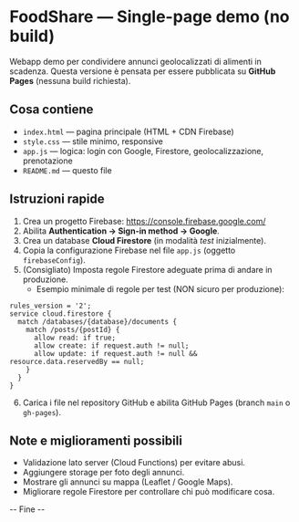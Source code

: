 # FoodShare — Single-page demo (no build)
Webapp demo per condividere annunci geolocalizzati di alimenti in scadenza.
Questa versione è pensata per essere pubblicata su **GitHub Pages** (nessuna build richiesta).

## Cosa contiene
- `index.html` — pagina principale (HTML + CDN Firebase)
- `style.css` — stile minimo, responsive
- `app.js` — logica: login con Google, Firestore, geolocalizzazione, prenotazione
- `README.md` — questo file

## Istruzioni rapide
1. Crea un progetto Firebase: https://console.firebase.google.com/
2. Abilita **Authentication → Sign-in method → Google**.
3. Crea un database **Cloud Firestore** (in modalità *test* inizialmente).
4. Copia la configurazione Firebase nel file `app.js` (oggetto `firebaseConfig`).
5. (Consigliato) Imposta regole Firestore adeguate prima di andare in produzione.
   - Esempio minimale di regole per test (NON sicuro per produzione):
```
rules_version = '2';
service cloud.firestore {
  match /databases/{database}/documents {
    match /posts/{postId} {
      allow read: if true;
      allow create: if request.auth != null;
      allow update: if request.auth != null && resource.data.reservedBy == null;
    }
  }
}
```
6. Carica i file nel repository GitHub e abilita GitHub Pages (branch `main` o `gh-pages`).

## Note e miglioramenti possibili
- Validazione lato server (Cloud Functions) per evitare abusi.
- Aggiungere storage per foto degli annunci.
- Mostrare gli annunci su mappa (Leaflet / Google Maps).
- Migliorare regole Firestore per controllare chi può modificare cosa.

-- Fine --
